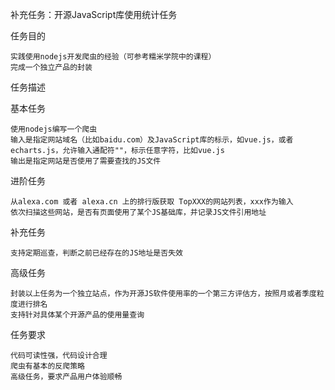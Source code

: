 补充任务：开源JavaScript库使用统计任务

任务目的

    实践使用nodejs开发爬虫的经验（可参考糯米学院中的课程）
    完成一个独立产品的封装
    
任务描述

  基本任务
    
    使用nodejs编写一个爬虫
    输入是指定网站域名（比如baidu.com）及JavaScript库的标示，如vue.js，或者echarts.js，允许输入通配符""，标示任意字符，比如vue.js
    输出是指定网站是否使用了需要查找的JS文件
    
  进阶任务
    
    从alexa.com 或者 alexa.cn 上的排行版获取 TopXXX的网站列表，xxx作为输入
    依次扫描这些网站，是否有页面使用了某个JS基础库，并记录JS文件引用地址
    
  补充任务
    
    支持定期巡查，判断之前已经存在的JS地址是否失效
    
  高级任务
    
    封装以上任务为一个独立站点，作为开源JS软件使用率的一个第三方评估方，按照月或者季度粒度进行排名
    支持针对具体某个开源产品的使用量查询
    
任务要求
    
    代码可读性强，代码设计合理
    爬虫有基本的反爬策略
    高级任务，要求产品用户体验顺畅

